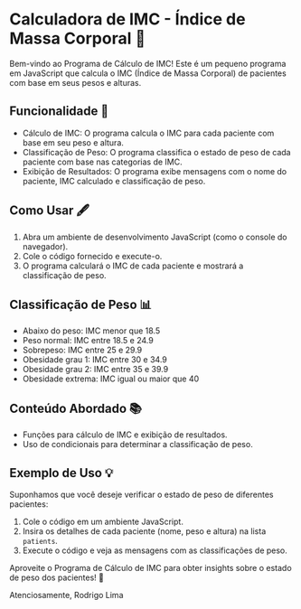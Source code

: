 # Calculadora de IMC - Índice de Massa Corporal 💪

Bem-vindo ao Programa de Cálculo de IMC! Este é um pequeno programa em JavaScript que calcula o IMC (Índice de Massa Corporal) de pacientes com base em seus pesos e alturas.

## Funcionalidade 🚀

- Cálculo de IMC: O programa calcula o IMC para cada paciente com base em seu peso e altura.
- Classificação de Peso: O programa classifica o estado de peso de cada paciente com base nas categorias de IMC.
- Exibição de Resultados: O programa exibe mensagens com o nome do paciente, IMC calculado e classificação de peso.

## Como Usar 🖋️

1. Abra um ambiente de desenvolvimento JavaScript (como o console do navegador).
2. Cole o código fornecido e execute-o.
3. O programa calculará o IMC de cada paciente e mostrará a classificação de peso.

## Classificação de Peso 📊

- Abaixo do peso: IMC menor que 18.5
- Peso normal: IMC entre 18.5 e 24.9
- Sobrepeso: IMC entre 25 e 29.9
- Obesidade grau 1: IMC entre 30 e 34.9
- Obesidade grau 2: IMC entre 35 e 39.9
- Obesidade extrema: IMC igual ou maior que 40

## Conteúdo Abordado 📚

- Funções para cálculo de IMC e exibição de resultados.
- Uso de condicionais para determinar a classificação de peso.

## Exemplo de Uso 💡

Suponhamos que você deseje verificar o estado de peso de diferentes pacientes:

1. Cole o código em um ambiente JavaScript.
2. Insira os detalhes de cada paciente (nome, peso e altura) na lista `patients`.
3. Execute o código e veja as mensagens com as classificações de peso.

Aproveite o Programa de Cálculo de IMC para obter insights sobre o estado de peso dos pacientes! 💪

Atenciosamente,
Rodrigo Lima
